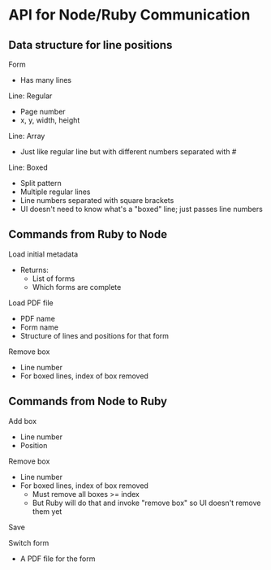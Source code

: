# API for Node/Ruby Communication


## Data structure for line positions

Form
* Has many lines

Line: Regular
* Page number
* x, y, width, height

Line: Array
* Just like regular line but with different numbers separated with #

Line: Boxed
* Split pattern
* Multiple regular lines
* Line numbers separated with square brackets
* UI doesn't need to know what's a "boxed" line; just passes line numbers

## Commands from Ruby to Node

Load initial metadata
* Returns:
  * List of forms
  * Which forms are complete

Load PDF file
* PDF name
* Form name
* Structure of lines and positions for that form


Remove box
* Line number
* For boxed lines, index of box removed


## Commands from Node to Ruby

Add box
* Line number
* Position

Remove box
* Line number
* For boxed lines, index of box removed
  * Must remove all boxes >= index
  * But Ruby will do that and invoke "remove box" so UI doesn't remove them yet

Save

Switch form
* A PDF file for the form
